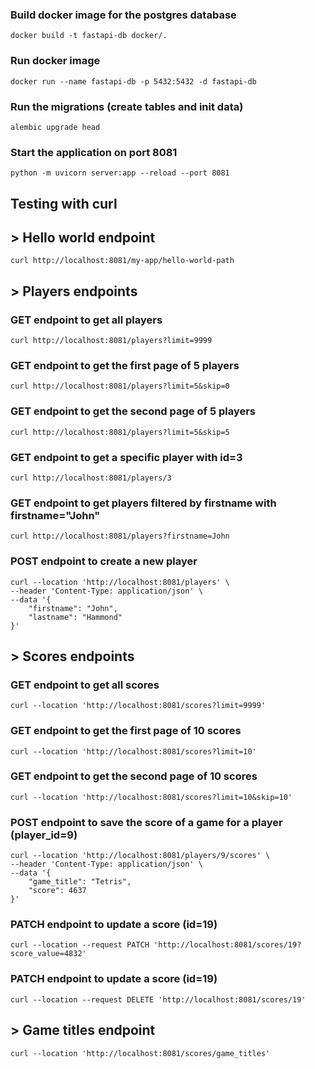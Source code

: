 ### Build docker image for the postgres database
```
docker build -t fastapi-db docker/.
```

### Run docker image
```
docker run --name fastapi-db -p 5432:5432 -d fastapi-db
```

### Run the migrations (create tables and init data)
```
alembic upgrade head
```

### Start the application on port 8081
```
python -m uvicorn server:app --reload --port 8081 
```

## Testing with curl
## \> Hello world endpoint
```
curl http://localhost:8081/my-app/hello-world-path
```

## \> Players endpoints
### GET endpoint to get all players
```
curl http://localhost:8081/players?limit=9999
```

### GET endpoint to get the first page of 5 players
```
curl http://localhost:8081/players?limit=5&skip=0
```

### GET endpoint to get the second page of 5 players
```
curl http://localhost:8081/players?limit=5&skip=5
```

### GET endpoint to get a specific player with id=3
```
curl http://localhost:8081/players/3
```

### GET endpoint to get players filtered by firstname with firstname="John"
```
curl http://localhost:8081/players?firstname=John
```

### POST endpoint to create a new player
```
curl --location 'http://localhost:8081/players' \
--header 'Content-Type: application/json' \
--data '{
    "firstname": "John",
    "lastname": "Hammond"
}'
```

## \> Scores endpoints
### GET endpoint to get all scores
```
curl --location 'http://localhost:8081/scores?limit=9999'
```

### GET endpoint to get the first page of 10 scores
```
curl --location 'http://localhost:8081/scores?limit=10'
```

### GET endpoint to get the second page of 10 scores
```
curl --location 'http://localhost:8081/scores?limit=10&skip=10'
```

### POST endpoint to save the score of a game for a player (player_id=9)
```
curl --location 'http://localhost:8081/players/9/scores' \
--header 'Content-Type: application/json' \
--data '{
    "game_title": "Tetris",
    "score": 4637
}'
```

### PATCH endpoint to update a score (id=19)
```
curl --location --request PATCH 'http://localhost:8081/scores/19?score_value=4832'
```

### PATCH endpoint to update a score (id=19)
```
curl --location --request DELETE 'http://localhost:8081/scores/19'
```

## \> Game titles endpoint
```
curl --location 'http://localhost:8081/scores/game_titles'
```